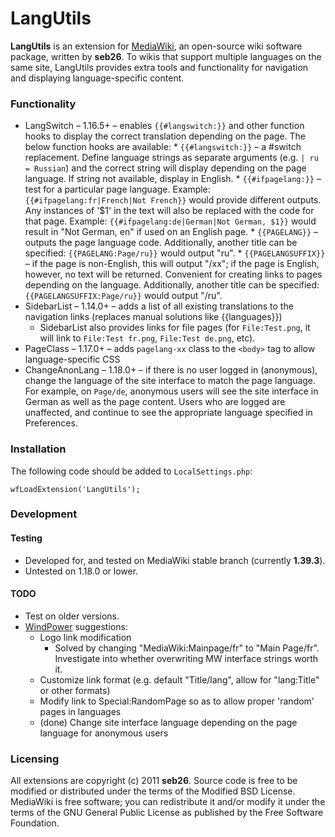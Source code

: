 LangUtils
====================

**LangUtils** is an extension for [MediaWiki](http://www.mediawiki.org/wiki/MediaWiki), an open-source wiki software package, written by **seb26**. To wikis that support multiple languages on the same site, LangUtils provides extra tools and functionality for navigation and displaying language-specific content.

### Functionality

* LangSwitch &ndash; 1.16.5+ &ndash; enables `{{#langswitch:}}` and other function hooks to display the correct translation depending on the page. The below function hooks are available:
      * `{{#langswitch:}}` &ndash; a #switch replacement. Define language strings as separate arguments (e.g. `| ru = Russian`) and the correct string will display depending on the page language. If string not available, display in English.
      * `{{#ifpagelang:}}` &ndash; test for a particular page language. Example: `{{#ifpagelang:fr|French|Not French}}` would provide different outputs. Any instances of '$1' in the text will also be replaced with the code for that page. Example: `{{#ifpagelang:de|German|Not German, $1}}` would result in "Not German, en" if used on an English page.
      * `{{PAGELANG}}` &ndash; outputs the page language code. Additionally, another title can be specified: `{{PAGELANG:Page/ru}}` would output "ru".
      * `{{PAGELANGSUFFIX}}` &ndash; if the page is non-English, this will output "/xx"; if the page is English, however, no text will be returned. Convenient for creating links to pages depending on the language. Additionally, another title can be specified: `{{PAGELANGSUFFIX:Page/ru}}` would output "/ru".
* SidebarList &ndash; 1.14.0+ &ndash; adds a list of all existing translations to the navigation links (replaces manual solutions like {{languages}})
    * SidebarList also provides links for file pages (for `File:Test.png`, it will link to `File:Test fr.png`, `File:Test de.png`, etc).
* PageClass &ndash; 1.17.0+ &ndash; adds `pagelang-xx` class to the `<body>` tag to allow language-specific CSS
* ChangeAnonLang &ndash; 1.18.0+ &ndash; if there is no user logged in (anonymous), change the language of the site interface to match the page language. For example, on `Page/de`, anonymous users will see the site interface in German as well as the page content. Users who are logged are unaffected, and continue to see the appropriate language specified in Preferences.
### Installation

The following code should be added to `LocalSettings.php`:

    wfLoadExtension('LangUtils');

### Development

#### Testing

* Developed for, and tested on MediaWiki stable branch (currently **1.39.3**).
* Untested on 1.18.0 or lower.

#### TODO

* Test on older versions.
* [WindPower](https://github.com/EtiennePerot) suggestions:
     * Logo link modification
          * Solved by changing "MediaWiki:Mainpage/fr" to "Main Page/fr". Investigate into whether overwriting MW interface strings worth it.
     * Customize link format (e.g. default "Title/lang", allow for "lang:Title" or other formats)
     * Modify link to Special:RandomPage so as to allow proper 'random' pages in languages
     * (done) Change site interface language depending on the page language for anonymous users

### Licensing

All extensions are copyright (c) 2011 **seb26**. Source code is free to be modified or distributed under the terms of the Modified BSD License. MediaWiki is free software; you can redistribute it and/or modify it under the terms of the GNU General Public License as published by the Free Software Foundation.
